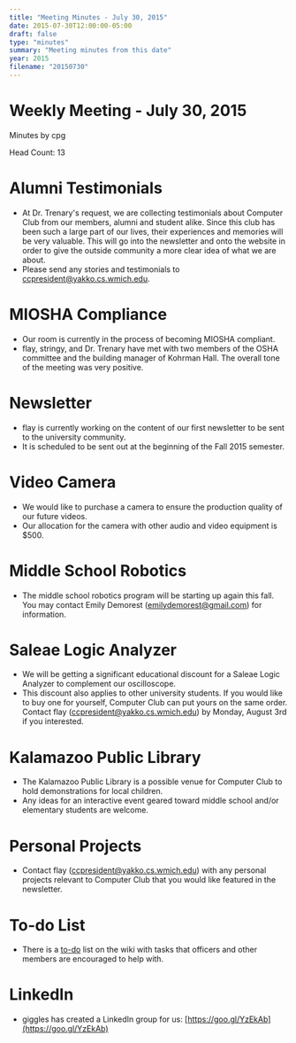```yaml
---
title: "Meeting Minutes - July 30, 2015"
date: 2015-07-30T12:00:00-05:00
draft: false
type: "minutes"
summary: "Meeting minutes from this date"
year: 2015
filename: "20150730"
---
```


# Weekly Meeting - July 30, 2015

Minutes by cpg

Head Count: 13

# Alumni Testimonials

- At Dr. Trenary's request, we are collecting testimonials about Computer Club from our members, alumni and student alike. Since this club has been such a large part of our lives, their experiences and memories will be very valuable. This will go into the newsletter and onto the website in order to give the outside community a more clear idea of what we are about.
- Please send any stories and testimonials to ccpresident@yakko.cs.wmich.edu.

# MIOSHA Compliance

- Our room is currently in the process of becoming MIOSHA compliant. 
- flay, stringy, and Dr. Trenary have met with two members of the OSHA committee and the building manager of Kohrman Hall. The overall tone of the meeting was very positive.

# Newsletter

- flay is currently working on the content of our first newsletter to be sent to the university community.
- It is scheduled to be sent out at the beginning of the Fall 2015 semester.

# Video Camera

- We would like to purchase a camera to ensure the production quality of our future videos.
- Our allocation for the camera with other audio and video equipment is $500.

# Middle School Robotics

- The middle school robotics program will be starting up again this fall. You may contact Emily Demorest (emilydemorest@gmail.com) for information.

# Saleae Logic Analyzer

- We will be getting a significant educational discount for a Saleae Logic Analyzer to complement our oscilloscope.
- This discount also applies to other university students. If you would like to buy one for yourself, Computer Club can put yours on the same order. Contact flay (ccpresident@yakko.cs.wmich.edu) by Monday, August 3rd if you interested.

# Kalamazoo Public Library

- The Kalamazoo Public Library is a possible venue for Computer Club to hold demonstrations for local children.
- Any ideas for an interactive event geared toward middle school and/or elementary students are welcome.

# Personal Projects

- Contact flay (ccpresident@yakko.cs.wmich.edu) with any personal projects relevant to Computer Club that you would like featured in the newsletter.

# To-do List

- There is a [to-do](https://cclub.cs.wmich.edu/wiki/Todo) list on the wiki with tasks that officers and other members are encouraged to help with.

# LinkedIn

- giggles has created a LinkedIn group for us: [https://goo.gl/YzEkAb](https://goo.gl/YzEkAb)
